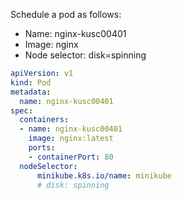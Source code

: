 Schedule a pod as follows:

- Name: nginx-kusc00401
- Image: nginx
- Node selector: disk=spinning

```yaml
apiVersion: v1
kind: Pod
metadata:
  name: nginx-kusc00401
spec:
  containers:
  - name: nginx-kusc00401
    image: nginx:latest
    ports:
    - containerPort: 80
  nodeSelector:
	  minikube.k8s.io/name: minikube
	  # disk: spinning

```